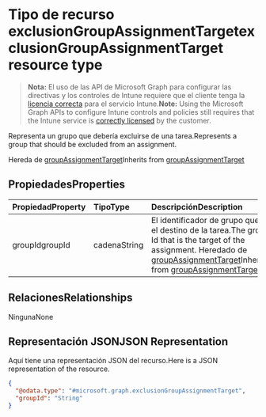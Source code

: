 # <a name="exclusiongroupassignmenttarget-resource-type"></a><span data-ttu-id="2c603-101">Tipo de recurso exclusionGroupAssignmentTarget</span><span class="sxs-lookup"><span data-stu-id="2c603-101">exclusionGroupAssignmentTarget resource type</span></span>

> <span data-ttu-id="2c603-102">**Nota:** El uso de las API de Microsoft Graph para configurar las directivas y los controles de Intune requiere que el cliente tenga la [licencia correcta](https://go.microsoft.com/fwlink/?linkid=839381) para el servicio Intune.</span><span class="sxs-lookup"><span data-stu-id="2c603-102">**Note:** Using the Microsoft Graph APIs to configure Intune controls and policies still requires that the Intune service is [correctly licensed](https://go.microsoft.com/fwlink/?linkid=839381) by the customer.</span></span>

<span data-ttu-id="2c603-103">Representa un grupo que debería excluirse de una tarea.</span><span class="sxs-lookup"><span data-stu-id="2c603-103">Represents a group that should be excluded from an assignment.</span></span>

<span data-ttu-id="2c603-104">Hereda de [groupAssignmentTarget](../resources/intune_books_groupassignmenttarget.md)</span><span class="sxs-lookup"><span data-stu-id="2c603-104">Inherits from [groupAssignmentTarget](../resources/intune_books_groupassignmenttarget.md)</span></span>

## <a name="properties"></a><span data-ttu-id="2c603-105">Propiedades</span><span class="sxs-lookup"><span data-stu-id="2c603-105">Properties</span></span>
|<span data-ttu-id="2c603-106">Propiedad</span><span class="sxs-lookup"><span data-stu-id="2c603-106">Property</span></span>|<span data-ttu-id="2c603-107">Tipo</span><span class="sxs-lookup"><span data-stu-id="2c603-107">Type</span></span>|<span data-ttu-id="2c603-108">Descripción</span><span class="sxs-lookup"><span data-stu-id="2c603-108">Description</span></span>|
|:---|:---|:---|
|<span data-ttu-id="2c603-109">groupId</span><span class="sxs-lookup"><span data-stu-id="2c603-109">groupId</span></span>|<span data-ttu-id="2c603-110">cadena</span><span class="sxs-lookup"><span data-stu-id="2c603-110">String</span></span>|<span data-ttu-id="2c603-111">El identificador de grupo que es el destino de la tarea.</span><span class="sxs-lookup"><span data-stu-id="2c603-111">The group Id that is the target of the assignment.</span></span> <span data-ttu-id="2c603-112">Heredado de [groupAssignmentTarget](../resources/intune_books_groupassignmenttarget.md)</span><span class="sxs-lookup"><span data-stu-id="2c603-112">Inherited from [groupAssignmentTarget](../resources/intune_books_groupassignmenttarget.md)</span></span>|

## <a name="relationships"></a><span data-ttu-id="2c603-113">Relaciones</span><span class="sxs-lookup"><span data-stu-id="2c603-113">Relationships</span></span>
<span data-ttu-id="2c603-114">Ninguna</span><span class="sxs-lookup"><span data-stu-id="2c603-114">None</span></span>
## <a name="json-representation"></a><span data-ttu-id="2c603-115">Representación JSON</span><span class="sxs-lookup"><span data-stu-id="2c603-115">JSON Representation</span></span>
<span data-ttu-id="2c603-116">Aquí tiene una representación JSON del recurso.</span><span class="sxs-lookup"><span data-stu-id="2c603-116">Here is a JSON representation of the resource.</span></span>
<!-- {
  "blockType": "resource",
  "keyProperty": "id",
  "@odata.type": "microsoft.graph.exclusionGroupAssignmentTarget"
}
-->
``` json
{
  "@odata.type": "#microsoft.graph.exclusionGroupAssignmentTarget",
  "groupId": "String"
}
```



